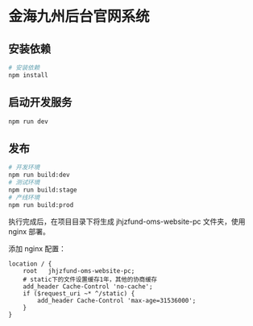 # 金海九州后台官网系统

## 安装依赖

```bash
# 安装依赖
npm install
```

## 启动开发服务

```sh
npm run dev
```

## 发布
```sh
# 开发环境
npm run build:dev
# 测试环境
npm run build:stage
# 产线环境
npm run build:prod
```
执行完成后，在项目目录下将生成 jhjzfund-oms-website-pc 文件夹，使用 nginx 部署。

添加 nginx 配置：

```nginx
location / {
    root   jhjzfund-oms-website-pc;
    # static下的文件设置缓存1年，其他的协商缓存
    add_header Cache-Control 'no-cache';
    if ($request_uri ~* ^/static) {
        add_header Cache-Control 'max-age=31536000';
    }
}
```